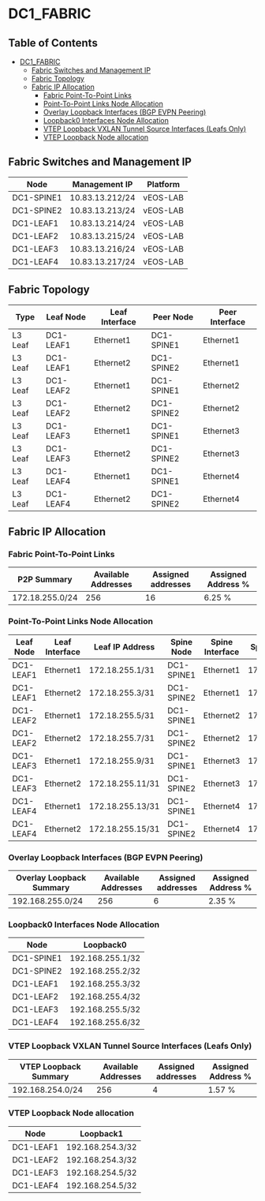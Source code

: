# DC1_FABRIC

## Table of Contents

- [DC1_FABRIC](#dc1fabric )
  - [Fabric Switches and Management IP](#fabric-switches-and-management-ip)
  - [Fabric Topology](#fabric-topology)
  - [Fabric IP Allocation](#fabric-ip-allocation)
    - [Fabric Point-To-Point Links](#fabric-point-to-point-links)
    - [Point-To-Point Links Node Allocation](#point-to-point-links-node-allocation)
    - [Overlay Loopback Interfaces (BGP EVPN Peering)](#overlay-loopback-interfaces-bgp-evpn-peering)
    - [Loopback0 Interfaces Node Allocation](#loopback0-interfaces-node-allocation)
    - [VTEP Loopback VXLAN Tunnel Source Interfaces (Leafs Only)](#vtep-loopback-vxlan-tunnel-source-interfaces-leafs-only)
    - [VTEP Loopback Node allocation](#vtep-loopback-node-allocation)

## Fabric Switches and Management IP

| Node | Management IP | Platform |
| ---- | ------------- | -------- |
| DC1-SPINE1 | 10.83.13.212/24 | vEOS-LAB |
| DC1-SPINE2 | 10.83.13.213/24 | vEOS-LAB |
| DC1-LEAF1 | 10.83.13.214/24 | vEOS-LAB |
| DC1-LEAF2 | 10.83.13.215/24 | vEOS-LAB |
| DC1-LEAF3 | 10.83.13.216/24 | vEOS-LAB |
| DC1-LEAF4 | 10.83.13.217/24 | vEOS-LAB |

## Fabric Topology

| Type | Leaf Node | Leaf Interface | Peer Node | Peer Interface |
| ---- | --------- | -------------- | --------- | -------------- |
| L3 Leaf | DC1-LEAF1 | Ethernet1 | DC1-SPINE1 | Ethernet1 |
| L3 Leaf | DC1-LEAF1 | Ethernet2 | DC1-SPINE2 | Ethernet1 |
| L3 Leaf | DC1-LEAF2 | Ethernet1 | DC1-SPINE1 | Ethernet2 |
| L3 Leaf | DC1-LEAF2 | Ethernet2 | DC1-SPINE2 | Ethernet2 |
| L3 Leaf | DC1-LEAF3 | Ethernet1 | DC1-SPINE1 | Ethernet3 |
| L3 Leaf | DC1-LEAF3 | Ethernet2 | DC1-SPINE2 | Ethernet3 |
| L3 Leaf | DC1-LEAF4 | Ethernet1 | DC1-SPINE1 | Ethernet4 |
| L3 Leaf | DC1-LEAF4 | Ethernet2 | DC1-SPINE2 | Ethernet4 |

## Fabric IP Allocation

### Fabric Point-To-Point Links

| P2P Summary | Available Addresses | Assigned addresses | Assigned Address % |
| ----------- | ------------------- | ------------------ | ------------------ |
| 172.18.255.0/24 | 256 | 16 | 6.25 % |

### Point-To-Point Links Node Allocation

| Leaf Node | Leaf Interface | Leaf IP Address | Spine Node | Spine Interface | Spine IP Address |
| --------- | -------------- | --------------- | ---------- | --------------- | ---------------- |
| DC1-LEAF1 | Ethernet1 | 172.18.255.1/31 | DC1-SPINE1 | Ethernet1 | 172.18.255.0/31 |
| DC1-LEAF1 | Ethernet2 | 172.18.255.3/31 | DC1-SPINE2 | Ethernet1 | 172.18.255.2/31 |
| DC1-LEAF2 | Ethernet1 | 172.18.255.5/31 | DC1-SPINE1 | Ethernet2 | 172.18.255.4/31 |
| DC1-LEAF2 | Ethernet2 | 172.18.255.7/31 | DC1-SPINE2 | Ethernet2 | 172.18.255.6/31 |
| DC1-LEAF3 | Ethernet1 | 172.18.255.9/31 | DC1-SPINE1 | Ethernet3 | 172.18.255.8/31 |
| DC1-LEAF3 | Ethernet2 | 172.18.255.11/31 | DC1-SPINE2 | Ethernet3 | 172.18.255.10/31 |
| DC1-LEAF4 | Ethernet1 | 172.18.255.13/31 | DC1-SPINE1 | Ethernet4 | 172.18.255.12/31 |
| DC1-LEAF4 | Ethernet2 | 172.18.255.15/31 | DC1-SPINE2 | Ethernet4 | 172.18.255.14/31 |

### Overlay Loopback Interfaces (BGP EVPN Peering)

| Overlay Loopback Summary | Available Addresses | Assigned addresses | Assigned Address % |
| ------------------------ | ------------------- | ------------------ | ------------------ |
| 192.168.255.0/24 | 256 | 6 | 2.35 % |

### Loopback0 Interfaces Node Allocation

| Node | Loopback0 |
| ---- | --------- |
| DC1-SPINE1 | 192.168.255.1/32 |
| DC1-SPINE2 | 192.168.255.2/32 |
| DC1-LEAF1 | 192.168.255.3/32 |
| DC1-LEAF2 | 192.168.255.4/32 |
| DC1-LEAF3 | 192.168.255.5/32 |
| DC1-LEAF4 | 192.168.255.6/32 |

### VTEP Loopback VXLAN Tunnel Source Interfaces (Leafs Only)

| VTEP Loopback Summary | Available Addresses | Assigned addresses | Assigned Address % |
| --------------------- | ------------------- | ------------------ | ------------------ |
| 192.168.254.0/24 | 256 | 4 | 1.57 % |

### VTEP Loopback Node allocation

| Node | Loopback1 |
| ---- | --------- |
| DC1-LEAF1 | 192.168.254.3/32 |
| DC1-LEAF2 | 192.168.254.3/32 |
| DC1-LEAF3 | 192.168.254.5/32 |
| DC1-LEAF4 | 192.168.254.5/32 |
